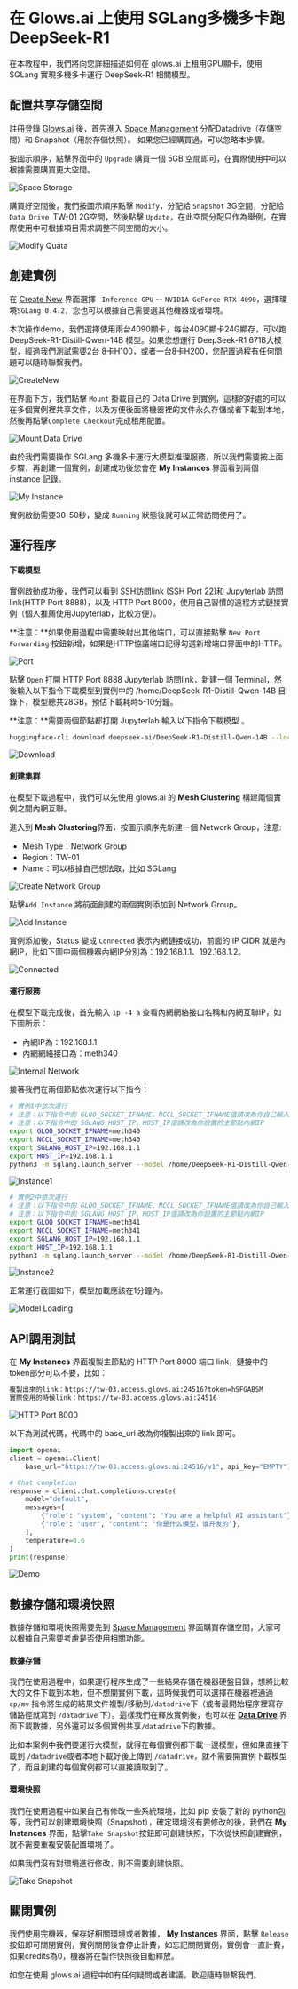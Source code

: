 # 在 Glows.ai 上使用 SGLang多機多卡跑DeepSeek-R1

在本教程中，我們將向您詳細描述如何在 glows.ai 上租用GPU顯卡，使用 SGLang 實現多機多卡運行 DeepSeek-R1 相關模型。



## 配置共享存儲空間

註冊登錄 [Glows.ai](https://glows.ai/) 後，首先進入 [Space Management](https://platform.glows.ai/space) 分配Datadrive（存儲空間）和 Snapshot（用於存儲快照）。 如果您已經購買過，可以忽略本步驟。

按圖示順序，點擊界面中的 `Upgrade` 購買一個 5GB 空間即可，在實際使用中可以根據需要購買更大空間。

![Space Storage](../../../../tutorials-images/07.DeepSeekSGLang/01.SpaceStorage.png)

購買好空間後，我們按圖示順序點擊 `Modify`，分配給 `Snapshot` 3G空間，分配給 `Data Drive `TW-01 2G空間，然後點擊 `Update`，在此空間分配只作為舉例，在實際使用中可根據項目需求調整不同空間的大小。

![Modify Quata](../../../../tutorials-images/07.DeepSeekSGLang/02.ModifyQuota.png)



## 創建實例

在 [Create New](https://platform.glows.ai/create) 界面選擇 ` Inference GPU`  -- `NVIDIA GeForce RTX 4090`，選擇環境`SGLang 0.4.2`，您也可以根據自己需要選其他機器或者環境。

本次操作demo，我們選擇使用兩台4090顯卡，每台4090顯卡24G顯存，可以跑 DeepSeek-R1-Distill-Qwen-14B 模型。如果您想運行 DeepSeek-R1 671B大模型，經過我們測試需要2台 8卡H100，或者一台8卡H200，您配置過程有任何問題可以隨時聯繫我們。

![CreateNew](../../../../tutorials-images/07.DeepSeekSGLang/03.CreateNew.png)

在界面下方，我們點擊 `Mount` 掛載自己的 Data Drive 到實例，這樣的好處的可以在多個實例裡共享文件，以及方便後面將機器裡的文件永久存儲或者下載到本地，然後再點擊`Complete Checkout`完成租用配置。

![Mount Data Drive](../../../../tutorials-images/07.DeepSeekSGLang/04.MountDataDrive.png)

由於我們需要操作 SGLang 多機多卡運行大模型推理服務，所以我們需要按上面步驟，再創建一個實例，創建成功後您會在 **My Instances** 界面看到兩個 instance 記錄。

![My Instance](../../../../tutorials-images/07.DeepSeekSGLang/05.MyInstance.png)

實例啟動需要30-50秒，變成 `Running` 狀態後就可以正常訪問使用了。

## 運行程序

#### 下載模型

實例啟動成功後，我們可以看到 SSH訪問link (SSH Port 22)和 Jupyterlab 訪問link(HTTP Port 8888)，以及 HTTP Port 8000，使用自己習慣的遠程方式鏈接實例（個人推薦使用Jupyterlab，比較方便）。

**注意：**如果使用過程中需要映射出其他端口，可以直接點擊 `New Port Forwarding` 按鈕新增，如果是HTTP協議端口記得勾選新增端口界面中的HTTP。

![Port](../../../../tutorials-images/07.DeepSeekSGLang/06.Port.png)

點擊 `Open` 打開 HTTP Port 8888  Jupyterlab 訪問link，新建一個 Terminal，然後輸入以下指令下載模型到實例中的 /home/DeepSeek-R1-Distill-Qwen-14B 目錄下，模型總共28GB，預估下載耗時5-10分鐘。

**注意：**需要兩個節點都打開 Jupyterlab 輸入以下指令下載模型 。

```bash
huggingface-cli download deepseek-ai/DeepSeek-R1-Distill-Qwen-14B --local-dir /home/DeepSeek-R1-Distill-Qwen-14B
```

![Download](../../../../tutorials-images/07.DeepSeekSGLang/07.Download.png)

#### 創建集群

在模型下載過程中，我們可以先使用 glows.ai 的 **Mesh Clustering** 構建兩個實例之間內網互聯。

進入到 **Mesh Clustering**界面，按圖示順序先新建一個 Network Group，注意:

- Mesh Type：Network Group
- Region：TW-01
- Name：可以根據自己想法取，比如 SGLang

![Create Network Group](../../../../tutorials-images/07.DeepSeekSGLang/08.CreateNetworkGroup.png)

點擊`Add Instance` 將前面創建的兩個實例添加到 Network Group。

![Add Instance](../../../../tutorials-images/07.DeepSeekSGLang/09.AddInstance.png)

實例添加後，Status 變成 `Connected` 表示內網鏈接成功，前面的 IP CIDR 就是內網IP，比如下圖中兩個機器內網IP分別為：192.168.1.1、192.168.1.2。

![Connected](../../../../tutorials-images/07.DeepSeekSGLang/10.Connected.png)

#### 運行服務

在模型下載完成後，首先輸入 `ip -4 a` 查看內網網絡接口名稱和內網互聯IP，如下圖所示：

- 內網IP為：192.168.1.1
- 內網網絡接口為：meth340

![Internal Network](../../../../tutorials-images/07.DeepSeekSGLang/11.InternalNetwork.png)

接著我們在兩個節點依次運行以下指令：

```bash
# 實例1中依次運行
# 注意：以下指令中的 GLOO_SOCKET_IFNAME、NCCL_SOCKET_IFNAME值請改為你自己輸入 ip -4 a 查出的網絡接口名稱
# 注意：以下指令中的 SGLANG_HOST_IP、HOST_IP值請改為你設置的主節點內網IP
export GLOO_SOCKET_IFNAME=meth340
export NCCL_SOCKET_IFNAME=meth340
export SGLANG_HOST_IP=192.168.1.1
export HOST_IP=192.168.1.1
python3 -m sglang.launch_server --model /home/DeepSeek-R1-Distill-Qwen-14B --port 8000 --tp 2 --dist-init-addr 192.168.1.1:6379 --nnodes 2 --node-rank 0 --trust-remote-code --host 0.0.0.0
```

![Instance1](../../../../tutorials-images/07.DeepSeekSGLang/12.Instance1.png)

```bash
# 實例2中依次運行
# 注意：以下指令中的 GLOO_SOCKET_IFNAME、NCCL_SOCKET_IFNAME值請改為你自己輸入 ip -4 a 查出的網絡接口名稱
# 注意：以下指令中的 SGLANG_HOST_IP、HOST_IP值請改為你設置的主節點內網IP
export GLOO_SOCKET_IFNAME=meth341
export NCCL_SOCKET_IFNAME=meth341
export SGLANG_HOST_IP=192.168.1.1
export HOST_IP=192.168.1.1
python3 -m sglang.launch_server --model /home/DeepSeek-R1-Distill-Qwen-14B --port 8000 --tp 2 --dist-init-addr 192.168.1.1:6379 --nnodes 2 --node-rank 1 --trust-remote-code --host 0.0.0.0
```

![Instance2](../../../../tutorials-images/07.DeepSeekSGLang/13.Instance2.png)

正常運行截圖如下，模型加載應該在1分鐘內。

![Model Loading](../../../../tutorials-images/07.DeepSeekSGLang/14.ModelLoading.png)

## API調用測試

在 **My Instances** 界面複製主節點的 HTTP Port 8000 端口 link，鏈接中的 token部分可以不要，比如：

```bash
複製出來的link：https://tw-03.access.glows.ai:24516?token=hSFGABSM
實際使用的時候link：https://tw-03.access.glows.ai:24516
```

![HTTP Port 8000](../../../../tutorials-images/07.DeepSeekSGLang/15.HTTPPort8000.png)

以下為測試代碼，代碼中的 base_url 改為你複製出來的 link 即可。

```python
import openai
client = openai.Client(
    base_url="https://tw-03.access.glows.ai:24516/v1", api_key="EMPTY")

# Chat completion
response = client.chat.completions.create(
    model="default",
    messages=[
        {"role": "system", "content": "You are a helpful AI assistant"},
        {"role": "user", "content": "你是什么模型，谁开发的"},
    ],
    temperature=0.6
)
print(response)
```

![Demo](../../../../tutorials-images/07.DeepSeekSGLang/16.Demo.png)



## 數據存儲和環境快照

數據存儲和環境快照需要先到 [Space Management](https://platform.glows.ai/space) 界面購買存儲空間，大家可以根據自己需要考慮是否使用相關功能。

#### 數據存儲

我們在使用過程中，如果運行程序生成了一些結果存儲在機器硬盤目錄，想將比較大的文件下載到本地，但不想開實例下載，這時候我們可以選擇在機器裡通過 `cp/mv` 指令將生成的結果文件複製/移動到`/datadrive`下（或者最開始程序裡寫存儲路徑就寫到 `/datadrive` 下）。這樣我們在釋放實例後，也可以在 [**Data Drive**](https://platform.glows.ai/data) 界面下載數據，另外還可以多個實例共享`/datadrive`下的數據。

比如本案例中我們要運行大模型，就得在每個實例都下載一邊模型，但如果直接下載到  `/datadrive`或者本地下載好後上傳到 `/datadrive`，就不需要開實例下載模型了，而且創建的每個實例都可以直接讀取到了。

#### 環境快照

我們在使用過程中如果自己有修改一些系統環境，比如 pip 安裝了新的 python包等，我們可以創建環境快照（Snapshot），確定環境沒有要修改的後，我們在 **My Instances** 界面，點擊`Take Snapshot`按鈕即可創建快照，下次從快照創建實例，就不需要重複安裝配置環境了。

如果我們沒有對環境進行修改，則不需要創建快照。

![Take Snapshot](../../../../tutorials-images/07.DeepSeekSGLang/17.TakeSnapshot.png)



## 關閉實例

我們使用完機器，保存好相關環境或者數據， **My Instances** 界面，點擊 `Release` 按鈕即可關閉實例，實例關閉後會停止計費，如忘記關閉實例，實例會一直計費，如果credits為0，機器將在製作快照後自動釋放。


如您在使用 glows.ai 過程中如有任何疑問或者建議，歡迎隨時聯繫我們。

